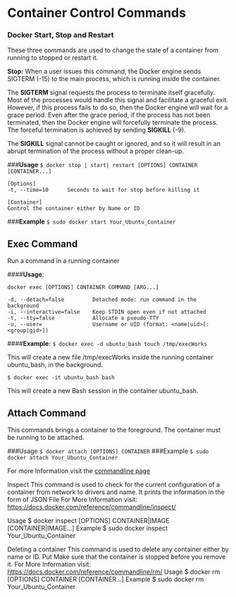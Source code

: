 # Container Control Commands

### Docker Start, Stop and Restart
These three commands are used to change the state of a container from running to stopped or restart it.

**Stop:** When a user issues this command, the Docker engine sends SIGTERM (-15) to the main process, which is running inside the container.

The **SIGTERM** signal requests the process to terminate itself gracefully. Most of the processes would handle this signal and facilitate a graceful exit. However, if this process fails to do so, then the Docker engine will wait for a grace period. Even after the grace period, if the process has not been terminated, then the Docker engine will forcefully terminate the process. The forceful termination is achieved by sending **SIGKILL** (-9).

The **SIGKILL** signal cannot be caught or ignored, and so it will result in an abrupt termination of the process without a proper clean-up.

###**Usage**
```$ docker stop | start| restart [OPTIONS] CONTAINER [CONTAINER...]``` 

    [Options]
    -t, --time=10      Seconds to wait for stop before killing it
    
    [Container]	
    Control the container either by Name or ID

###**Example**
```$ sudo docker start Your_Ubuntu_Container```

## Exec Command

Run a command in a running container

####**Usage**:

```docker exec [OPTIONS] CONTAINER COMMAND [ARG...]```

    -d, --detach=false         Detached mode: run command in the background
    -i, --interactive=false    Keep STDIN open even if not attached
    -t, --tty=false            Allocate a pseudo-TTY
    -u, --user=                Username or UID (format: <name|uid>[:<group|gid>])
    
####**Example:**
```$ docker exec -d ubuntu_bash touch /tmp/execWorks```

This will create a new file /tmp/execWorks inside the running container ubuntu_bash, in the background.

```$ docker exec -it ubuntu_bash bash```

This will create a new Bash session in the container ubuntu_bash.

## Attach Command

This commands brings a container to the foreground. The container must be running to be attached.

###Usage
```$ docker attach [OPTIONS] CONTAINER```
###Example
```$ sudo docker attach Your_Ubuntu_Container```

For more Information visit the [commandline page](https://docs.docker.com/reference/commandline/attach/)

Inspect
This command is used to check for the current configuration of a container from network to drivers and name. It prints the information in the form of JSON File
For More Information visit: https://docs.docker.com/reference/commandline/inspect/ 

Usage
$ docker inspect [OPTIONS] CONTAINER|IMAGE [CONTAINER|IMAGE...]
Example
$ sudo docker inspect Your_Ubuntu_Container

Deleting a container
This command is used to delete any container either by name or ID. Put Make sure that the container is stopped before you remove it.
For More Information visit: https://docs.docker.com/reference/commandline/rm/ 
Usage
$ docker rm [OPTIONS] CONTAINER [CONTAINER...]
Example
$ sudo docker rm Your_Ubuntu_Container

